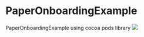 # PaperOnboardingExample
PaperOnboardingExample using cocoa pods library
<img src="https://github.com/ComradeSwiftUI/PaperOnboardingExample/blob/master/PaperOnboardingExample.gif"></img>
